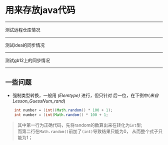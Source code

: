 # 用来存放java代码

--------------------

测试远程仓库情况

--------------------

测试idea的同步情况

--------------------

测试gb12上的同步情况

---------------------
## 一些问题

* 强制类型转换，一般用 *(Elemtype)* 进行，但只针对
后一位，在下例中(*来自Lesson_GuessNum_rand*)
```java
    int number = (int)(Math.random() * 100 + 1);
    int number = (int)Math.random() * 100 + 1;
```
> 其中第一行为正确代码，先将random的数算出来在转化为`int`型;   
> 而第二行在`Math.random()`前加了`(int)`导致结果只能为0，
    从而整个式子只能为1；
